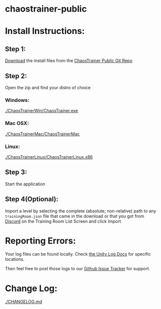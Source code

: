 # chaostrainer-public

# Install Instructions:

## Step 1:

[Download](https://github.com/schematical/chaostrainer-public/archive/master.zip) the install files from the [ChaosTrainer Public Git Repo](https://github.com/schematical/chaostrainer-public/)


## Step 2:
Open the zip and find your distro of choice
### Windows:
[./ChaosTrainerWin/ChaosTrainer.exe](./ChaosTrainerWin)

### Mac OSX:
[./ChaosTrainerMac/ChaosTrainerMac](./ChaosTrainerMac)

### Linux:
[./ChaosTrainerLinux/ChaosTrainerLinux.x86](./ChaosTrainerLinux)


## Step 3:
Start the application

## Step 4(Optional):
Import a level by selecting the complete (absolute; non-relative) path to any `trainingRoom.json` file that came in the download or that you got from [Discord](https://discord.gg/FeeZ8Ke) on the Training Room List Screen and click Import

# Reporting Errors:
Your log files can be found locally. Check [the Unity Log Docs](https://docs.unity3d.com/Manual/LogFiles.html) for specific locations. 

Then feel free to post those logs to our [Github Issue Tracker](https://github.com/schematical/chaostrainer-public/issues) for support.






# Change Log:
[./CHANGELOG.md](./CHANGELOG.md)

